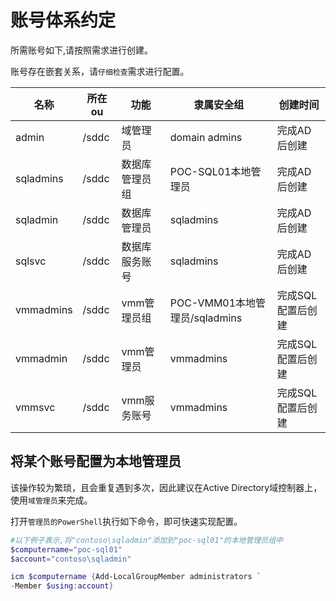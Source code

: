 # 账号体系约定

所需账号如下,请按照需求进行创建。

账号存在嵌套关系，请`仔细检查`需求进行配置。

| 名称      | 所在ou | 功能           | 隶属安全组                    | 创建时间          |
| --------- | ------ | -------------- | ----------------------------- | ----------------- |
| admin     | /sddc  | 域管理员       | domain admins                 | 完成AD后创建      |
| sqladmins | /sddc  | 数据库管理员组 | POC-SQL01本地管理员           | 完成AD后创建      |
| sqladmin  | /sddc  | 数据库管理员   | sqladmins                     | 完成AD后创建      |
| sqlsvc    | /sddc  | 数据库服务账号 | sqladmins                     | 完成AD后创建      |
| vmmadmins | /sddc  | vmm管理员组    | POC-VMM01本地管理员/sqladmins | 完成SQL配置后创建 |
| vmmadmin  | /sddc  | vmm管理员      | vmmadmins                     | 完成SQL配置后创建 |
| vmmsvc    | /sddc  | vmm服务账号    | vmmadmins                     | 完成SQL配置后创建 |





## 将某个账号配置为本地管理员

该操作较为繁琐，且会重复遇到多次，因此建议在Active Directory域控制器上，使用`域管理员`来完成。

打开`管理员的PowerShell`执行如下命令，即可快速实现配置。

```powershell
#以下例子表示,将"contoso\sqladmin"添加到"poc-sql01"的本地管理员组中
$computername="poc-sql01"
$account="contoso\sqladmin"

icm $computername {Add-LocalGroupMember administrators `
-Member $using:account} 
```

